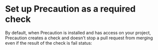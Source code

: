 <!--
    Copyright 2019 VMware, Inc.
    SPDX-License-Identifier: BSD-2-Clause
-->

# Set up Precaution as a required check

By default, when Precaution is installed and has access on your project, Precaution creates a check and doesn't stop a pull request from merging even if the result of the check is fail status: 
